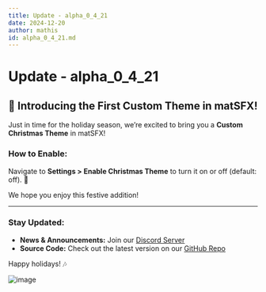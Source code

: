 ```yaml
---
title: Update - alpha_0_4_21
date: 2024-12-20
author: mathis
id: alpha_0_4_21.md
---
```


# Update - alpha_0_4_21

## 🎄 Introducing the First Custom Theme in matSFX!

Just in time for the holiday season, we’re excited to bring you a **Custom Christmas Theme** in matSFX! 

### How to Enable:
Navigate to **Settings > Enable Christmas Theme** to turn it on or off (default: off). 🎅

We hope you enjoy this festive addition!  

---

### Stay Updated:
- **News & Announcements:** Join our [Discord Server](https://discord.gg/YjvgAGU2ys)
- **Source Code:** Check out the latest version on our [GitHub Repo](https://github.com/matsfx-music)  

Happy holidays! 🎶

![image](https://github.com/user-attachments/assets/e29fb41c-58ac-446d-afd3-dc7f54e5f49e)
